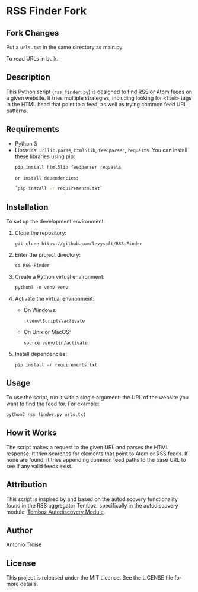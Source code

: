 # RSS Finder Fork

## Fork Changes
Put a `urls.txt` in the same directory as main.py.

To read URLs in bulk.

## Description
This Python script (`rss_finder.py`) is designed to find RSS or Atom feeds on a given website. It tries multiple strategies, including looking for `<link>` tags in the HTML head that point to a feed, as well as trying common feed URL patterns.

## Requirements
- Python 3
- Libraries: `urllib.parse`, `html5lib`, `feedparser`, `requests`. You can install these libraries using pip:
  ```bash
  pip install html5lib feedparser requests

  or install dependencies:

  `pip install -r requirements.txt`

## Installation
To set up the development environment:

1. Clone the repository:

   `git clone https://github.com/levysoft/RSS-Finder`

2. Enter the project directory:

   `cd RSS-Finder`

3. Create a Python virtual environment:

   `python3 -m venv venv`

4. Activate the virtual environment:

   - On Windows:
     ```
     .\venv\Scripts\activate
     ```
   - On Unix or MacOS:
     ```
     source venv/bin/activate
     ```
5. Install dependencies:

   `pip install -r requirements.txt`

## Usage
To use the script, run it with a single argument: the URL of the website you want to find the feed for. For example:

`python3 rss_finder.py urls.txt`

## How it Works

The script makes a request to the given URL and parses the HTML response. It then searches for <link> elements that point to Atom or RSS feeds. If none are found, it tries appending common feed paths to the base URL to see if any valid feeds exist.

## Attribution
This script is inspired by and based on the autodiscovery functionality found in the RSS aggregator Temboz, specifically in the autodiscovery module: [Temboz Autodiscovery Module](https://github.com/fazalmajid/temboz/blob/master/tembozapp/autodiscovery.py).

## Author
Antonio Troise

## License
This project is released under the MIT License. See the LICENSE file for more details.


